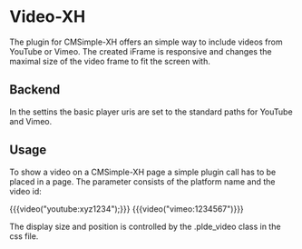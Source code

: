 # Video-XH
The plugin for CMSimple-XH offers an simple way to include videos from YouTube or Vimeo. The created iFrame is responsive and changes the maximal size of the video frame to fit the screen with.

## Backend
In the settins the basic player uris are set to the standard paths for YouTube and Vimeo. 

## Usage
To show a video on a CMSimple-XH page a simple plugin call has to be placed in a page. The parameter consists of the platform name and the video id:

{{{video("youtube:xyz1234");}}}
{{{video("vimeo:1234567")}}}

The display size and position is controlled by the .plde_video class in the css file.